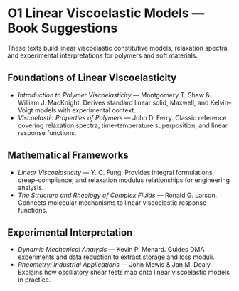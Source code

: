 # O1 Linear Viscoelastic Models — Book Suggestions

These texts build linear viscoelastic constitutive models, relaxation spectra, and experimental interpretations for polymers and soft materials.

## Foundations of Linear Viscoelasticity
- *Introduction to Polymer Viscoelasticity* — Montgomery T. Shaw & William J. MacKnight. Derives standard linear solid, Maxwell, and Kelvin–Voigt models with experimental context.
- *Viscoelastic Properties of Polymers* — John D. Ferry. Classic reference covering relaxation spectra, time–temperature superposition, and linear response functions.

## Mathematical Frameworks
- *Linear Viscoelasticity* — Y. C. Fung. Provides integral formulations, creep–compliance, and relaxation modulus relationships for engineering analysis.
- *The Structure and Rheology of Complex Fluids* — Ronald G. Larson. Connects molecular mechanisms to linear viscoelastic response functions.

## Experimental Interpretation
- *Dynamic Mechanical Analysis* — Kevin P. Menard. Guides DMA experiments and data reduction to extract storage and loss moduli.
- *Rheometry: Industrial Applications* — John Mewis & Jan M. Dealy. Explains how oscillatory shear tests map onto linear viscoelastic models in practice.
